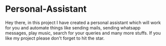 # Personal-Assistant
Hey there, in this project I have created a personal assistant which will work for you and automate things like sending mails, sending whatsapp messages, play music, search for your queries and many more stuffs. If you like my project please don't forget to hit the star.
